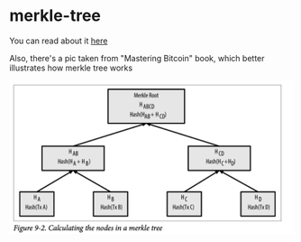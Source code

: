 # merkle-tree

You can read about it [here](https://en.wikipedia.org/wiki/Merkle_tree)

Also, there's a pic taken from "Mastering Bitcoin" book, which better illustrates how merkle tree works

![merkle tree](./assets/merkle-tree.png)